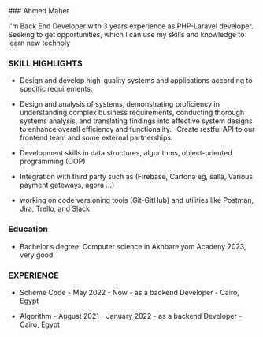 
<div align="left">
  ### Ahmed Maher

  <p align="left">
    I'm Back End Developer with 3 years experience as PHP-Laravel developer. Seeking to get opportunities, which I can use my
    skills and knowledge to learn new technoly
  </p>
</div>

### SKILL HIGHLIGHTS
- Design and develop high-quality systems and applications according to specific requirements.
- Design and analysis of systems, demonstrating proficiency in understanding complex business requirements,
  conducting thorough systems analysis, and translating findings into effective system designs to enhance overall
  efficiency and functionality.
-Create restful API to our frontend team and some external partnerships.

- Development skills in data structures, algorithms, object-oriented
  programming (OOP)
- Integration with third party such as (Firebase, Cartona eg, salla, Various payment gateways, agora …)
- working on code versioning tools (Git-GitHub) and utilities like Postman, Jira, Trello, and Slack

### Education
- Bachelor’s degree: Computer science in Akhbarelyom Acadeny 2023, very good

### EXPERIENCE
- Scheme Code - May 2022 - Now - as a backend Developer -  Cairo, Egypt

- Algorithm - August 2021 - January 2022 - as a backend Developer - Cairo, Egypt

<!--
**asemelkhouli20/asemelkhouli20** is a ✨ _special_ ✨ repository because its `README.md` (this file) appears on your GitHub profile.

Here are some ideas to get you started:

- 🔭 I’m currently working on ...
- 🌱 I’m currently learning ...
- 👯 I’m looking to collaborate on ...
- 🤔 I’m looking for help with ...
- 💬 Ask me about ...
- 📫 How to reach me: ...
- 😄 Pronouns: ...
- ⚡ Fun fact: ...
-->
